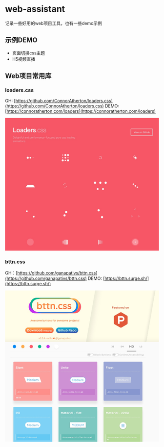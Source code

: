 # web-assistant

记录一些好用的web项目工具，也有一些demo示例

## 示例DEMO

* 页面切换css主题
* H5视频直播

## Web项目常用库

### loaders.css

GH: [https://github.com/ConnorAtherton/loaders.css](https://github.com/ConnorAtherton/loaders.css)
DEMO: [https://connoratherton.com/loaders](https://connoratherton.com/loaders)

![](media/15174099249972.jpg)


### bttn.css

GH：[https://github.com/ganapativs/bttn.css](https://github.com/ganapativs/bttn.css)
DEMO: [https://bttn.surge.sh/](https://bttn.surge.sh/)

![](media/15174098631961.jpg)





